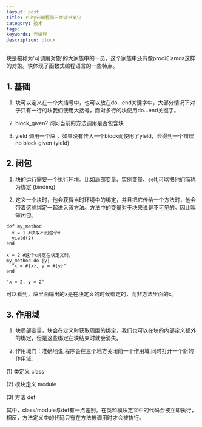 ```yaml
---
layout: post
title: ruby元编程第三章读书笔记
category: 技术
tags:
keywords: 元编程
description: block
---
```


块是被称为'可调用对象'的大家族中的一员，这个家族中还有像proc和lamda这样的对象。块体现了函数式编程语言的一些特点。

## 1. 基础

1) 块可以定义在一个大括号中，也可以放在do...end关键字中，大部分情况下对于只有一行的块我们使用大括号，而对多行的块使用do...end关键字。

2) block_given? 询问当前的方法调用是否包含块

3) yield 调用一个块 ，如果没有传入一个block而使用了yield，会得到一个错误  no block given (yield)

## 2. 闭包

1) 块的运行需要一个执行环境。比如局部变量、实例变量、self,可以把他们简称为绑定 (binding)

2) 定义一个块时，他会获得当时环境中的绑定，并且把它传给一个方法时，他会带着这些绑定一起进入该方法。方法中的变量对于块来说是不可见的。因此叫做闭包。

```
def my_method
  x = 1 #块取不到这个x
  yield(2)
end

x = 2 #这个x绑定在块定义时。
my_method do |y|
  "x = #{x}, y = #{y}"
end

"x = 2, y = 2"
```
可以看到，块里面输出的x是在块定义的时候绑定的，而非方法里面的x。

## 3. 作用域

1) 块局部变量，块会在定义时获取周围的绑定，我们也可以在块的内部定义额外的绑定，但是这些绑定在块结束时就会消失。

2) 作用域门：准确地说,程序会在三个地方关闭前一个作用域,同时打开一个新的作用域:

  (1) 类定义 class

  (2) 模块定义 module

  (3) 方法 def

其中，class/module与def有一点差别。在类和模块定义中的代码会被立即执行，相反，方法定义中的代码只有在方法被调用时才会被执行。

